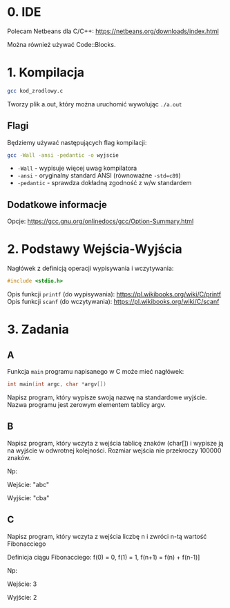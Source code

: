 # 0. IDE

Polecam Netbeans dla C/C++: https://netbeans.org/downloads/index.html

Można również używać Code::Blocks.

# 1. Kompilacja
```bash
gcc kod_zrodlowy.c
```

Tworzy plik a.out, który można uruchomić wywołując `./a.out`


## Flagi
Będziemy używać następujących flag kompilacji:
```bash
gcc -Wall -ansi -pedantic -o wyjscie
```

* `-Wall` - wypisuje więcej uwag kompilatora
* `-ansi` - oryginalny standard ANSI (równoważne `-std=c89`)
* `-pedantic` - sprawdza dokładną zgodność z w/w standardem



## Dodatkowe informacje
Opcje: https://gcc.gnu.org/onlinedocs/gcc/Option-Summary.html

# 2. Podstawy Wejścia-Wyjścia
Nagłówek z definicją operacji wypisywania i wczytywania:
```c
#include <stdio.h>
```

Opis funkcji `printf` (do wypisywania): https://pl.wikibooks.org/wiki/C/printf
Opis funkcji `scanf` (do wczytywania): https://pl.wikibooks.org/wiki/C/scanf

# 3. Zadania
## A
Funkcja `main` programu napisanego w C może mieć nagłówek:
```c
int main(int argc, char *argv[])
```
Napisz program, który wypisze swoją nazwę na standardowe wyjście.
Nazwa programu jest zerowym elementem tablicy argv.


## B
Napisz program, który wczyta z wejścia tablicę znaków (char[]) i wypisze ją na wyjście w
odwrotnej kolejności.
Rozmiar wejścia nie przekroczy 100000 znaków.

Np:

Wejście:
"abc"

Wyjście:
"cba"

## C
Napisz program, który wczyta z wejścia liczbę n i zwróci n-tą wartość Fibonacciego

Definicja ciągu Fibonacciego:
f(0) = 0, f(1) = 1, f(n+1) = f(n) + f(n-1)]

Np:

Wejście:
3

Wyjście:
2
